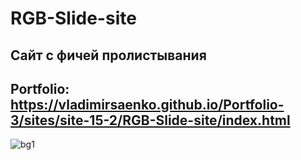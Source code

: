 # RGB-Slide-site

## Сайт с фичей пролистывания

## Portfolio: https://vladimirsaenko.github.io/Portfolio-3/sites/site-15-2/RGB-Slide-site/index.html

![bg1](https://user-images.githubusercontent.com/56477695/170066929-6d4f9760-8eaa-4190-9831-88d13d790bb2.jpg)
